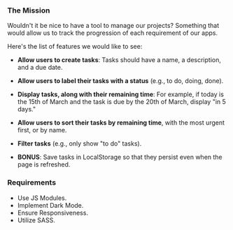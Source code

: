 ### The Mission

Wouldn't it be nice to have a tool to manage our projects? Something that would allow us to track the progression of each requirement of our apps.

Here's the list of features we would like to see:

- **Allow users to create tasks**: Tasks should have a name, a description, and a due date.

- **Allow users to label their tasks with a status** (e.g., to do, doing, done).

- **Display tasks, along with their remaining time**: For example, if today is the 15th of March and the task is due by the 20th of March, display "in 5 days."

- **Allow users to sort their tasks by remaining time**, with the most urgent first, or by name.

- **Filter tasks** (e.g., only show "to do" tasks).

- **BONUS**: Save tasks in LocalStorage so that they persist even when the page is refreshed.

### Requirements

- Use JS Modules.
- Implement Dark Mode.
- Ensure Responsiveness.
- Utilize SASS.
